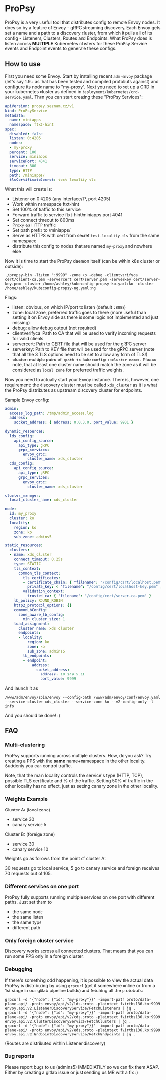 # ProPsy
ProPsy is a very useful tool that distributes config to remote Envoy nodes. It does so by a feature of Envoy - gRPC streaming discovery. Each Envoy gets set a name and a path to a discovery cluster, from which it pulls all of its config - Listeners, Clusters, Routes and Endpoints. What ProPsy does is listen across **MULTIPLE** Kubernetes clusters for these ProPsy Service events and Endpoint events to generate these configs.

## How to use
First you need some Envoy. Start by installing recent `adm-envoy` package (let's say 1.9+ as that has been tested and compiled protobufs against) and configure its node name to "my-proxy". Next you need to set up a CRD in your kubernetes cluster as defined in `deployment/kubernetes/crd-service.yaml`. Then you can start creating these "ProPsy Services":
```yaml
apiVersion: propsy.seznam.cz/v1
kind: ProPsyService
metadata:
  name: miniapps
  namespace: ftxt-hint
spec:
  disabled: false
  listen: 0:4205
  nodes:
  - my-proxy
  percent: 100
  service: miniapps
  servicePort: 4041
  timeout: 800
  type: HTTP
  path: /miniapps/
  tlsCertificateSecret: test-locality-tls
```
What this will create is:
- Listener on 0:4205 (any interface/IP, port 4205)
- Work within namespace ftxt-hint
- Set 100% of traffic to this service
- Forward traffic to service ftxt-hint/miniapps port 4041
- Set connect timeout to 800ms
- Proxy as HTTP traffic
- Set path prefix to /miniapps/
- Serve as HTTPS with cert from secret `test-locality-tls` from the same namespace
- distribute this config to nodes that are named `my-proxy` and nowhere else

Now it is time to start the ProPsy daemon itself (can be within k8s cluster or outside):
```
./propsy-bin -listen ":9999" -zone ko -debug -clientverifyca cert/client-ca.pem -servercert cert/server.pem -serverkey cert/server-key.pem -cluster /home/ashley/kubeconfig-propsy-ko.yaml:ko -cluster /home/ashley/kubeconfig-propsy-ng.yaml:ng
```
Flags:
- listen: obvious, on which IP/port to listen (default `:8888`)
- zone: local zone, preferred traffic goes to there (more useful than setting it on Envoy side as there is some logic not implemented and just missing)
- debug: allow debug output (not required)
- clientverifyca: Path to CA that will be used to verify incoming requests for valid clients
- servercert: Path to CERT file that will be used for the gRPC server
- serverkey: Path to KEY file that will be used for the gRPC server (note that all the 3 TLS options need to be set to allow any form of TLS!)
- cluster: multiple pairs of `<path to kubeconfig>:<cluster name>`. Please note, that at least one cluster name should match the zone as it will be considered as `local zone` for preferred traffic weights.

Now you need to actually start your Envoy instance. There is, however, one requirement: the discovery cluster must be called `xds_cluster` as it is what the ProPsy distributes as upstream discovery cluster for endpoints.

Sample Envoy config:
```yaml
admin:
  access_log_path: /tmp/admin_access.log
  address:
    socket_address: { address: 0.0.0.0, port_value: 9901 }

dynamic_resources:
  lds_config:
    api_config_source:
      api_type: gRPC
      grpc_services:
        envoy_grpc:
          cluster_name: xds_cluster
  cds_config:
    api_config_source:
      api_type: gRPC
      grpc_services:
        envoy_grpc:
          cluster_name: xds_cluster

cluster_manager:
  local_cluster_name: xds_cluster

node:
  id: my_proxy
  cluster: ko
  locality:
    region: ko
    zone: ko
    sub_zone: admins5

static_resources:
  clusters:
  - name: xds_cluster
    connect_timeout: 0.25s
    type: STATIC
    tls_context:
      common_tls_context:
        tls_certificates:
        - certificate_chain: { "filename": "/config/cert/localhost.pem" }
          private_key: { "filename": "/config/cert/localhost-key.pem" }
        validation_context:
          trusted_ca: { "filename": "/config/cert/server-ca.pem" }
    lb_policy: ROUND_ROBIN
    http2_protocol_options: {}
    commonLbConfig:
      zone_aware_lb_config:
        min_cluster_size: 1
    load_assignment:
      cluster_name: xds_cluster
      endpoints:
      - locality:
          region: ko
          zone: ko
          sub_zone: admins5
        lb_endpoints:
        - endpoint:
            address:
              socket_address:
                address: 10.249.5.11
                port_value: 9999
```
And launch it as

```
/www/adm/envoy/sbin/envoy --config-path /www/adm/envoy/conf/envoy.yaml --service-cluster xds_cluster --service-zone ko --v2-config-only -l info
```

And you should be done! :)

## FAQ 
### Multi-clustering
ProPsy supports running across multiple clusters. How, do you ask? Try creating a PPS with the **same** name+namespace in the other locality. Suddenly you can control traffic. 

Note, that the main locality controls the service's type (HTTP, TCP), possible TLS certificate and % of the traffic. Setting 50% of traffic in the other locality has no effect, just as setting canary zone in the other locality.

### Weights Example
Cluster A: (local zone)
- service 30
- canary service 5

Cluster B: (foreign zone)
- service 30
- canary service 10

Weights go as follows from the point of cluster A:

30 requests go to local service, 5 go to canary service and foreign receives 70 requests out of 105. 

### Different services on one port
ProPsy fully supports running multiple services on one port with different paths. Just set them to
- the same node
- the same listen
- the same type
- different path

### Only foreign cluster service
Discovery works across all connected clusters. That means that you can run some PPS only in a foreign cluster.

### Debugging
If there's something odd happening, it is possible to view the actual data ProPsy is distributing by using `grpcurl` (get it somewhere online or from a 1st stage in our gitlab pipeline builds) and fetching all the protobufs:
```
grpcurl -d '{"node": {"id": "my-proxy"}}' -import-path proto/data-plane-api/ -proto envoy/api/v2/lds.proto -plaintext fvirtbs136.ko:9999 envoy.api.v2.ListenerDiscoveryService/FetchListeners | jq .
grpcurl -d '{"node": {"id": "my-proxy"}}' -import-path proto/data-plane-api/ -proto envoy/api/v2/cds.proto -plaintext fvirtbs136.ko:9999 envoy.api.v2.ClusterDiscoveryService/FetchClusters | jq .
grpcurl -d '{"node": {"id": "my-proxy"}}' -import-path proto/data-plane-api/ -proto envoy/api/v2/eds.proto -plaintext fvirtbs136.ko:9999 envoy.api.v2.EndpointDiscoveryService/FetchEndpoints | jq .
```

(Routes are distributed within Listener discovery)

### Bug reports
Please report bugs to us (admins5) IMMEDIATILY so we can fix them ASAP. Either by creating a gitlab issue or just sending us MR with a fix :)
